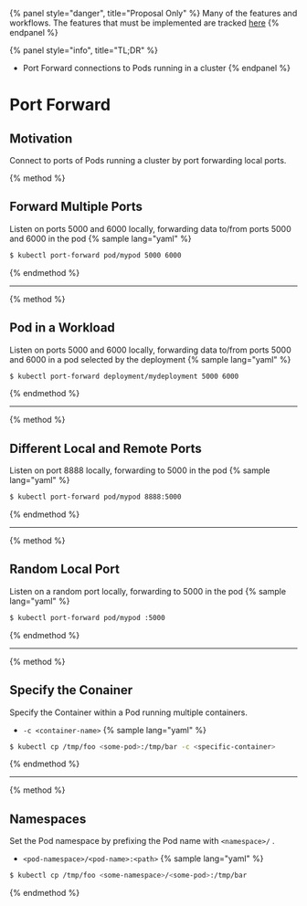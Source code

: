 {% panel style="danger", title="Proposal Only" %}
Many of the features and workflows.  The features that must be implemented
are tracked [here](https://github.com/kubernetes/kubectl/projects/7)
{% endpanel %}

{% panel style="info", title="TL;DR" %}
- Port Forward connections to Pods running in a cluster 
{% endpanel %}

# Port Forward

## Motivation

Connect to ports of Pods running a cluster by port forwarding local ports.

{% method %}
## Forward Multiple Ports

Listen on ports 5000 and 6000 locally, forwarding data to/from ports 5000 and 6000 in the pod
{% sample lang="yaml" %}

```bash
$ kubectl port-forward pod/mypod 5000 6000
```

{% endmethod %}

---

{% method %}
## Pod in a Workload

Listen on ports 5000 and 6000 locally, forwarding data to/from ports 5000 and 6000 in a pod selected by the
deployment
{% sample lang="yaml" %}

```bash
$ kubectl port-forward deployment/mydeployment 5000 6000
```

{% endmethod %}

---

{% method %}
## Different Local and Remote Ports

Listen on port 8888 locally, forwarding to 5000 in the pod
{% sample lang="yaml" %}

```bash
$ kubectl port-forward pod/mypod 8888:5000
```

{% endmethod %}

---

{% method %}
## Random Local Port

Listen on a random port locally, forwarding to 5000 in the pod
{% sample lang="yaml" %}

```bash
$ kubectl port-forward pod/mypod :5000
```

{% endmethod %}

---

{% method %}
## Specify the Conainer

Specify the Container within a Pod running multiple containers.

- `-c <container-name>`
{% sample lang="yaml" %}

```bash
$ kubectl cp /tmp/foo <some-pod>:/tmp/bar -c <specific-container>
```

{% endmethod %}
  
---

{% method %}
## Namespaces

Set the Pod namespace by prefixing the Pod name with `<namespace>/` .

- `<pod-namespace>/<pod-name>:<path>`
{% sample lang="yaml" %}

```bash
$ kubectl cp /tmp/foo <some-namespace>/<some-pod>:/tmp/bar
```

{% endmethod %}
